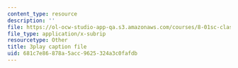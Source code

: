 ```yaml
---
content_type: resource
description: ''
file: https://ol-ocw-studio-app-qa.s3.amazonaws.com/courses/8-01sc-classical-mechanics-fall-2016/681c7e86878a5acc9625324a3c0fafdb_QmCQUBSsKwQ.vtt
file_type: application/x-subrip
resourcetype: Other
title: 3play caption file
uid: 681c7e86-878a-5acc-9625-324a3c0fafdb
---
```


